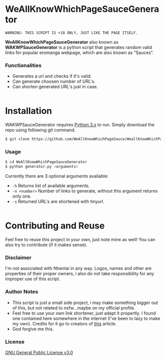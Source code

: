 # WeAllKnowWhichPageSauceGenerator
```
WARNING: THIS SCRIPT IS +18 ONLY, JUST LIKE THE PAGE ITSELF.
```
**WeAllKnowWhichPageSauceGenerator** also known as **WAKWPSauceGenerator** is a python script that generates random valid links for popular eromanga webpage, which are also known as "Sauces".

### Functionalities
  - Generates a url and checks if it's valid.
  - Can generate choosen number of URL's.
  - Can shorten generated URL's just in case.
```sh
```
# Installation
WAKWPSauceGenerator requires [Python 3.x](https://www.python.org/downloads/) to run. Simply download the repo using following git command.
```sh
$ git clone https://github.com/WeAllKnowWhichPageSauce/WeallKnowWhichPageSauceGenerator
```
### Usage
```sh
$ cd WeAllKnowWhichPageSauceGenerator
$ python generator.py <arguments>
```
Currently there are 3 optional arguments avaliable:
 - `-h`  Returns list of available arguments.
 - `-n <number>` Number of links to generate, without this argument returns only one.
 - `-s` Returned URL's are shortened with tinyurl.
```
```
# Contributing and Reuse
Feel free to reuse this project in your own, just note mine as well! You can also try to contribute (if it makes sense).
### Disclaimer
I'm not associated with Nhentai in any way. Logos, names and other are properties of their proper owners, i also do not take responsibility for any improper use of this script.
### Author Notes
 - This script is just a small side project, i may make something bigger out of this, but not related to nsfw...maybe on my official profile.
 - Feel free to use your own link shortener, just adapt it propertly. I found one contained here somewhere in the internet (I've been to lazy to make my own). Credits for it go to creators of  [this](https://pythontips.com/2013/08/03/a-url-shortener-in-python/) article.
 - God forgive me this.
### License
[GNU General Public License v3.0](https://github.com/WeAllKnowWhichPageSauce/WeallKnowWhichPageSauceGenerator/blob/master/LICENSE)
